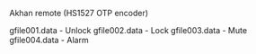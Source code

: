 Akhan remote (HS1527 OTP encoder)

gfile001.data - Unlock
gfile002.data - Lock
gfile003.data - Mute
gfile004.data - Alarm

